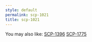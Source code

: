 ```yaml
---
style: default
permalink: scp-1021
title: scp-1021
---
```

You may also like:
[SCP-1396](http://scp-wiki.net/scp-1396)
[SCP-1775](http://scp-wiki.net/scp-1775)
